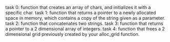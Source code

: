 task 0: function that creates an array of chars, and initializes it with a specific char.
task 1: function that returns a pointer to a newly allocated space in memory, which contains a copy of the string given as a parameter.
task 2: function that concatenates two strings.
task 3: function that returns a pointer to a 2 dimensional array of integers.
task 4: function that frees a 2 dimensional grid previously created by your alloc_grid function.
